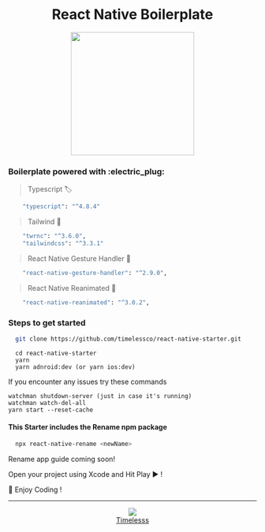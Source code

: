 <div align='center'>
  <h1>React Native Boilerplate</h3>
  <img src="https://user-images.githubusercontent.com/35562287/119314882-dcc3d200-bc92-11eb-8383-0a0a4bbce9b3.png" height="250" width"250" />
</div>

<h3>Boilerplate powered with :electric_plug: </h3>

> Typescript 🏷️

```sh
    "typescript": "^4.8.4"
```

> Tailwind 🎨

```sh
    "twrnc": "^3.6.0",
    "tailwindcss": "^3.3.1"
```

> React Native Gesture Handler 🦾

```sh
    "react-native-gesture-handler": "^2.9.0",
```

> React Native Reanimated 🦾

```sh
    "react-native-reanimated": "^3.0.2",
```

<h3> Steps to get started </h3>

```sh
  git clone https://github.com/timelessco/react-native-starter.git
```

```
  cd react-native-starter
  yarn
  yarn adnroid:dev (or yarn ios:dev)
```

If you encounter any issues try these commands

```
watchman shutdown-server (just in case it's running)
watchman watch-del-all
yarn start --reset-cache
```

<h4> This Starter includes the Rename npm package </h4>

```sh
  npx react-native-rename <newName>
```

Rename app guide coming soon!

Open your project using Xcode and Hit Play ▶️ !

🎉 Enjoy Coding !

---

<div align='center'>
  <img src='https://timeless.co/images/icons/favicon.png'/>
</div>
<div align='center'>
  <a href='https://timeless.co/'>Timelesss</a>
</div>
